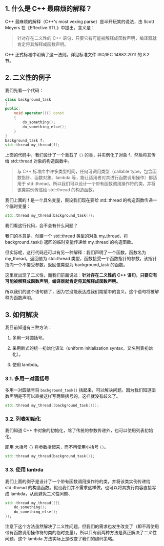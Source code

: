 

## 1. 什么是 C++ 最麻烦的解释？



C++ 最麻烦的解释（C++'s most vexing parse）是半开玩笑的说法，由 Scott Meyers 在《Effective STL》中提出，含义是：

> 针对存在二义性的 C++ 语句，只要它有可能被解释成函数声明，编译器就肯定将其解释成函数声明。

C++ 正式标准中明确了这一法则。详见标准文件 ISO/IEC 14882:2011 的 8.2 节。



## 2. 二义性的例子

我们先看一个代码：

```cpp
class background_task
{
public:
    void operator()() const
    {
        do_something();
        do_something_else();
    }
}
background_task f;
std::thread my_thread(f);
```

上面的代码中，我们设计了一个重载了 `()` 的类，并实例化了对象 f，然后将其传给 std::thread 对象的构造函数中。

> 与 C++ 标准库中许多类型相同，任何可调用类型（callable type，包含函数指针、函数对象、lambda 等，能让适用者对其进行函数调用操作）都适用于 std::thread。所以我们可以设计一个带有函数调用操作符的类，并将该类实例传递给 std::thread 的构造函数。

我们上面的 f 是一个具名变量，假设我们现在要给 std::thread 的构造函数传递一个临时变量：

```cpp
std::thread my_thread(background_task());
```

我们看这行代码，会不会有什么问题？

我们的本意是，创建一个 std::thread 类型的对象 my_thread，将 background_task() 返回的临时变量传递给 my_thread 的构造函数。

但实际呢，这行代码还可以有另一种解释：我们声明了一个函数，函数名为 my_thread，返回值为 std::thread 类型，函数接受一个函数指针的参数，该指针指向一个不接受参数，返回值类型为 background_task 的函数。

这里就出现了二义性，而我们前面说过：**针对存在二义性的 C++ 语句，只要它有可能被解释成函数声明，编译器就肯定将其解释成函数声明。**

所以我们的这个语句错了，因为它没能表达成我们期望中的含义，这个语句将被解释为函数声明。



## 3. 如何解决

我目前知道有三种方法：

1. 多用一对圆括号。

2. 采用新式的统一初始化语法（uniform initialization syntax，又名列表初始化）。

3. 使用 lambda。

### 3.1. 多用一对圆括号

多用一对圆括号将 `background_task()` 括起来，可以解决问题。因为我们知道函数声明是不可以直接这样写两层括号的，这样就没有歧义了。

```cpp
std::thread my_thread((background_task()));
```

### 3.2. 列表初始化

我们知道 C++ 中对象的初始化，除了传统的参数传递外，也可以使用列表初始化。

即用 大括号 `{}` 将参数括起来，而不再使用小括号 `()`。

```cpp
std::thread my_thread{background_task()};
```

### 3.3. 使用 lanbda

我们上面的例子是设计了一个带有函数调用操作符的类，并将该类实例传递给 std::thread 的构造函数。假设我们并不需求这样做，也可以将其执行内容直接写成 lambda，从而避免二义性问题、

```cpp
std::thread my_thread([]{
    do_something();
    do_something_else();
});
```

注意下这个方法虽然解决了二义性问题，但我们的需求也发生改变了（即不再使用带有函数调用操作符的类的临时变量）。所以只有前两种方法是真正解决了二义性问题，这个 lambda 方法实际上是改变了我们的编码策略。
